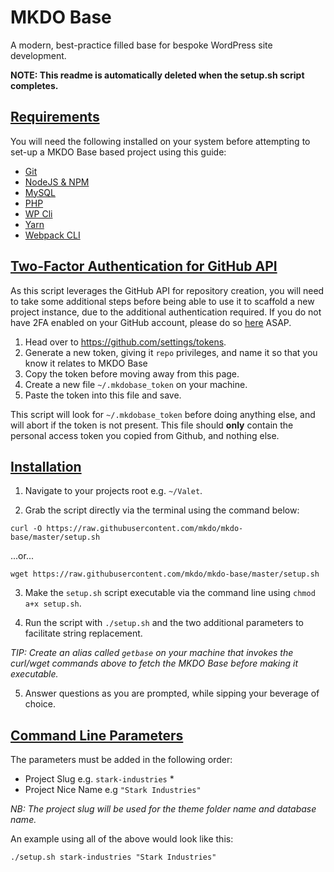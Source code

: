 # MKDO Base
A modern, best-practice filled base for bespoke WordPress site development. 

**NOTE: This readme is automatically deleted when the setup.sh script completes.**

## [Requirements](#requirements)

You will need the following installed on your system before attempting to set-up a MKDO Base based project using this guide:

- [Git](https://git-scm.com/book/en/v2/Getting-Started-Installing-Git)
- [NodeJS & NPM](https://nodejs.org/en/download/)
- [MySQL](https://www.mysql.com/downloads/)
- [PHP](http://php.net/downloads.php)
- [WP Cli](https://wp-cli.org/#installing)
- [Yarn](https://yarnpkg.com/lang/en/docs/getting-started/)
- [Webpack CLI](http://github.com/webpack/webpack-cli)

## [Two-Factor Authentication for GitHub API](#2fa)

As this script leverages the GitHub API for repository creation, you will need to take some additional steps before being able to use it to scaffold a new project instance, due to the additional authentication required. If you do not have 2FA enabled on your GitHub account, please do so [here](https://github.com/settings/security) ASAP.

1. Head over to https://github.com/settings/tokens.
2. Generate a new token, giving it `repo` privileges, and name it so that you know it relates to MKDO Base
3. Copy the token before moving away from this page.
4. Create a new file `~/.mkdobase_token` on your machine.
5. Paste the token into this file and save.

This script will look for `~/.mkdobase_token` before doing anything else, and will abort if the token is not present. This file should **only** contain the personal access token you copied from Github, and nothing else.

## [Installation](#installation)

1) Navigate to your projects root e.g. `~/Valet`.

2) Grab the script directly via the terminal using the command below:

`curl -O https://raw.githubusercontent.com/mkdo/mkdo-base/master/setup.sh`

...or...

`wget https://raw.githubusercontent.com/mkdo/mkdo-base/master/setup.sh`

3) Make the `setup.sh` script executable via the command line using `chmod a+x setup.sh`.

4) Run the script with `./setup.sh` and the two additional parameters to facilitate string replacement.

*TIP: Create an alias called `getbase` on your machine that invokes the curl/wget commands above to fetch the MKDO Base before making it executable.*

5) Answer questions as you are prompted, while sipping your beverage of choice.

## [Command Line Parameters](#command-line-parameters)

The parameters must be added in the following order:

- Project Slug e.g. `stark-industries` *
- Project Nice Name e.g `"Stark Industries"`

*NB: The project slug will be used for the theme folder name and database name.*

An example using all of the above would look like this:

`./setup.sh stark-industries "Stark Industries"`
